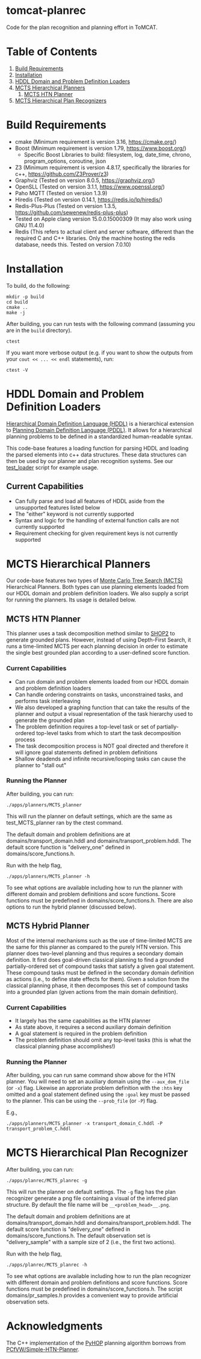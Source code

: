 # tomcat-planrec
Code for the plan recognition and planning effort in ToMCAT.

# Table of Contents
1. [Build Requirements](#build-requirements) 
2. [Installation](#installation) 
3. [HDDL Domain and Problem Definition
   Loaders](#hddl-domain-and-problem-definition-loaders)
4. [MCTS Hierarchical Planners](#mcts-hierarchical-planners)
    1. [MCTS HTN Planner](#mcts-htn-planner) 
5. [MCTS Hierarchical Plan Recognizers](#mcts-hierarchical-plan-recognizers)

# Build Requirements
- cmake (Minimum requirement is version 3.16, https://cmake.org/)
- Boost (Minimum requirement is version 1.79, https://www.boost.org/)
  - Specific Boost Libraries to build: filesystem, log, date\_time, chrono, program\_options, coroutine, json
- Z3 (Minimum requirement is version 4.8.17, specifically the libraries for c++, https://github.com/Z3Prover/z3)
- Graphviz (Tested on version 8.0.5, https://graphviz.org/)
- OpenSLL (Tested on version 3.1.1, https://www.openssl.org/) 
- Paho MQTT (Tested on version 1.3.9)
- Hiredis (Tested on version 0.14.1, https://redis.io/lp/hiredis/)
- Redis-Plus-Plus (Tested on version 1.3.5, https://github.com/sewenew/redis-plus-plus)
- Tested on Apple clang version 15.0.0.15000309 (It may also work using GNU 11.4.0)
- Redis (This refers to actual client and server software, different than
  the required C and C++ libraries. Only the machine hosting the redis
  database, needs this. Tested on version 7.0.10)

# Installation
To build, do the following:

    mkdir -p build
    cd build
    cmake ..
    make -j

After building, you can run tests with the following command (assuming you are
in the `build` directory).

    ctest

If you want more verbose output (e.g. if you want to show the outputs from your
`cout << ... << endl` statements), run:

    ctest -V

# HDDL Domain and Problem Definition Loaders
[Hierarchical Domain Definition Language
(HDDL)](https://staff.fnwi.uva.nl/g.behnke/papers/Hoeller2020HDDL.pdf) 
is a hierarchical extension to [Planning Domain Definition Language (PDDL)](https://en.wikipedia.org/wiki/Planning_Domain_Definition_Language). 
It allows for a hierarchical planning problems to be defined in a 
standardized human-readable syntax. 

This code-base features a loading function for parsing HDDL and loading the
parsed elements into c++ data structures. These data structures can then be
used by our planner and plan recognition systems. See our [test\_loader](https://github.com/ml4ai/tomcat-planrec/blob/main/test/test_loader.cpp)
script for example usage.

## Current Capabilities
- Can fully parse and load all features of HDDL aside from the
  unsupported features listed below
- The "either" keyword is not currently supported
- Syntax and logic for the handling of external function calls are not
  currently supported
- Requirement checking for given requirement keys is not currently supported

# MCTS Hierarchical Planners
Our code-base features two types of [Monte Carlo Tree Search (MCTS)](https://en.wikipedia.org/wiki/Monte_Carlo_tree_search) 
Hierarchical Planners. Both types can use planning elements loaded from our HDDL domain and
problem definition loaders. We also supply a script for running the planners.
Its usage is detailed below. 

## MCTS HTN Planner
This planner uses a task decomposition method similar to
[SHOP2](https://arxiv.org/pdf/1106.4869) to generate grounded plans. However,
instead of using Depth-First Search, it runs a time-limited MCTS per each
planning decision in order to estimate the single best grounded plan according
to a user-defined score function. 

### Current Capabilities
- Can run domain and problem elements loaded from our HDDL domain and problem
  definition loaders
- Can handle ordering constraints on tasks, unconstrained tasks, and performs
  task interleaving
- We also developed a graphing function that can take the results of the
  planner and output a visual representation of the task hierarchy used to
  generate the grounded plan
- The problem definition requires a top-level task or set of partially-ordered top-level tasks
  from which to start the task decomposition process
- The task decomposition process is NOT goal directed and therefore it will
  ignore goal statements defined in problem definitions
- Shallow deadends and infinite recursive/looping tasks can cause
  the planner to "stall out"

### Running the Planner
After building, you can run: 
    
    ./apps/planners/MCTS_planner

This will run the planner on default settings, which are the same as
test\_MCTS\_planner ran by the ctest command. 

The default domain and problem definitions are at domains/transport\_domain.hddl 
and domains/transport\_problem.hddl. The default score function is "delivery\_one" defined 
in domains/score\_functions.h. 

Run with the help flag,

    ./apps/planners/MCTS_planner -h

To see what options are available including how to run the planner with
different domain and problem definitions and score functions. Score functions
must be predefined in domains/score\_functions.h. There are also options to run
the hybrid planner (discussed below).

## MCTS Hybrid Planner
Most of the internal mechanisms such as the use of time-limited MCTS are the
same for this planner as compared to the purely HTN version. This planner does
two-level planning and thus requires a secondary domain definition. It first does goal-driven 
classical planning to find a grounded partially-ordered set of compound tasks that satisfy a given
goal statement. These compound tasks must be defined in the secondary domain
definition as actions (i.e., to define state effects for them). Given a
solution from the classical planning phase, it then decomposes this set of
compound tasks into a grounded plan (given actions from the main domain
definition). 

### Current Capabilities
- It largely has the same capabilities as the HTN planner
- As state above, it requires a second auxiliary domain definition
- A goal statement is required in the problem definition
- The problem definition should omit any top-level tasks (this is what the
  classical planning phase accomplishes!)

### Running the Planner
After building, you can run same command show above for the HTN planner. You
will need to set an auxiliary domain using the `--aux_dom_file` (or `-x`) flag.
Likewise an approriate problem definition with the `:htn` key omitted and a
goal statement defined using the `:goal` key must be passed to the planner.
This can be using the `--prob_file` (or `-P`) flag. 
    
E.g.,

    ./apps/planners/MCTS_planner -x transport_domain_C.hddl -P transport_problem_C.hddl

# MCTS Hierarchical Plan Recognizer
After building, you can run: 
    
    ./apps/planrec/MCTS_planrec -g

This will run the planner on default settings. The `-g` flag has the plan
recognizer generate a png file containing a visual of the inferred plan
structure. By default the file name will be `__<problem_head>__.png`.  

The default domain and problem definitions are at domains/transport\_domain.hddl 
and domains/transport\_problem.hddl. The default score function is "delivery\_one" defined 
in domains/score\_functions.h. The default observation set is "delivery\_sample" with a sample size of 2 (i.e., the first two actions). 

Run with the help flag,

    ./apps/planrec/MCTS_planrec -h

To see what options are available including how to run the plan recognizer with
different domain and problem definitions and score functions. Score functions
must be predefined in domains/score\_functions.h. The script
domains/pr\_samples.h provides a convenient way to provide artificial
observation sets.   

# Acknowledgments

The C++ implementation of the
[PyHOP](https://bitbucket.org/dananau/pyhop/src/master/) planning algorithm
borrows from
[PCfVW/Simple-HTN-Planner](https://github.com/PCfVW/Simple-HTN-Planner).
